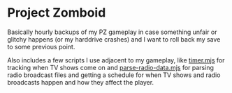 # Project Zomboid

Basically hourly backups of my PZ gameplay in case something unfair or glitchy
happens (or my harddrive crashes) and I want to roll back my save to some
previous point.

Also includes a few scripts I use adjacent to my gameplay, like
[timer.mjs](./timer.mjs) for tracking when TV shows come on and
[parse-radio-data.mjs](./parse-radio-data.mjs) for parsing radio broadcast files
and getting a schedule for when TV shows and radio broadcasts happen and how
they affect the player.
